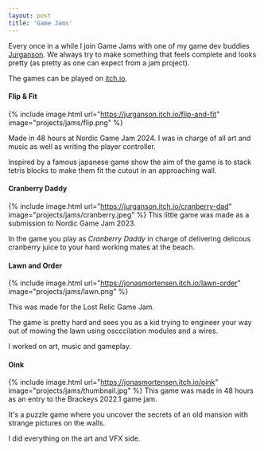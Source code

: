 ```yaml
---
layout: post
title: 'Game Jams'
---
```


Every once in a while I join Game Jams with one of my game dev buddies [Jurganson](https://jurganson.github.io/). 
We always try to make something that feels complete and looks pretty (as pretty as one can expect from a jam project). 

The games can be played on [itch.io](https://jonasmortensen.itch.io/).

#### Flip & Fit
{% include image.html url="https://jurganson.itch.io/flip-and-fit" image="projects/jams/flip.png" %}

Made in 48 hours at Nordic Game Jam 2024. I was in charge of all art and music as well as writing the player controller.

Inspired by a famous japanese game show the aim of the game is to stack tetris blocks to make them fit the cutout in an approaching wall.

#### Cranberry Daddy
{% include image.html url="https://jurganson.itch.io/cranberry-dad" image="projects/jams/cranberry.jpeg" %}
This little game was made as a submission to Nordic Game Jam 2023.

In the game you play as *Cranberry Daddy* in charge of delivering delicous cranberry juice to your hard working mates at the beach.

#### Lawn and Order
{% include image.html url="https://jonasmortensen.itch.io/lawn-order" image="projects/jams/lawn.png" %}

This was made for the Lost Relic Game Jam.

The game is pretty hard and sees you as a kid trying to engineer your way out of mowing the lawn using oscccilation modules and a wires. 

I worked on art, music and gameplay. 

#### Oink
{% include image.html url="https://jonasmortensen.itch.io/oink" image="projects/jams/thumbnail.jpg" %}
This game was made in 48 hours as an entry to the Brackeys 2022.1 game jam. 

It's a puzzle game where you uncover the secrets of an old mansion with strange pictures on the walls.

I did everything on the art and VFX side.